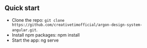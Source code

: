 ## Quick start
- Clone the repo: `git clone https://github.com/creativetimofficial/argon-design-system-angular.git`.
- Install npm packages: npm install
- Start the app: ng serve